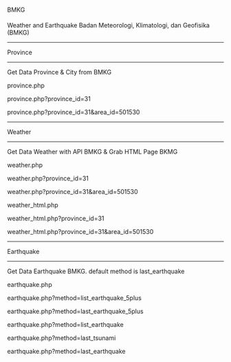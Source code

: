 ####
BMKG
####
Weather and Earthquake Badan Meteorologi, Klimatologi, dan Geofisika (BMKG)


********
Province
********
Get Data Province & City from BMKG

province.php

province.php?province_id=31

province.php?province_id=31&area_id=501530



********
Weather
********
Get Data Weather with API BMKG & Grab HTML Page BKMG 

weather.php

weather.php?province_id=31

weather.php?province_id=31&area_id=501530

weather_html.php

weather_html.php?province_id=31

weather_html.php?province_id=31&area_id=501530


**********
Earthquake
**********
Get Data Earthquake BMKG. default method is last_earthquake

earthquake.php

earthquake.php?method=list_earthquake_5plus

earthquake.php?method=last_earthquake_5plus

earthquake.php?method=list_earthquake

earthquake.php?method=last_tsunami

earthquake.php?method=last_earthquake



